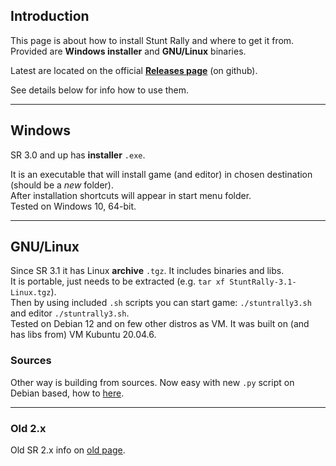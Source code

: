 
## Introduction

This page is about how to install Stunt Rally and where to get it from.  
Provided are **Windows installer** and **GNU/Linux** binaries.  

Latest are located on the official **[Releases page](https://github.com/stuntrally/stuntrally3/releases)** (on github).  

See details below for info how to use them.

----
## Windows

SR 3.0 and up has **installer** `.exe`.

It is an executable that will install game (and editor) in chosen destination (should be a _new_ folder).  
After installation shortcuts will appear in start menu folder.   
Tested on Windows 10, 64-bit.  

----
## GNU/Linux

Since SR 3.1 it has Linux **archive** `.tgz`. It includes binaries and libs.  
It is portable, just needs to be extracted (e.g. `tar xf StuntRally-3.1-Linux.tgz`).  
Then by using included `.sh` scripts you can start game: `./stuntrally3.sh` and editor `./stuntrally3.sh`.  
Tested on Debian 12 and on few other distros as VM. It was built on (and has libs from) VM Kubuntu 20.04.6.

### Sources

Other way is building from sources. Now easy with new `.py` script on Debian based, how to [here](Building.md).  

----
### Old 2.x

Old SR 2.x info on [old page](Install-old.md).

